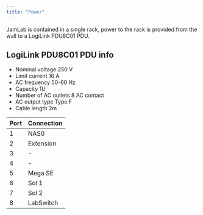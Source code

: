 ```yaml
---
title: "Power"
---
```


JamLab is contained in a single rack, power to the rack is provided from the wall to a LogiLink PDU8C01 PDU.

## LogiLink PDU8C01 PDU info

- Nominal voltage 250 V
- Limit current 16 A
- AC frequency 50-60 Hz
- Capacity 1U
- Number of AC outlets 8 AC contact
- AC output type Type F
- Cable length 2m

| Port | Connection |
|------|------------|
| 1    | NAS0       |
| 2    | Extension  |
| 3    | -          |
| 4    | -          |
| 5    | Mega SE    |
| 6    | Sol 1      |
| 7    | Sol 2      |
| 8    | LabSwitch  |
